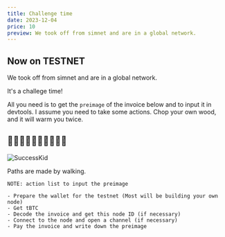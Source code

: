 ```yaml
---
title: Challenge time
date: 2023-12-04
price: 10
preview: We took off from simnet and are in a global network.
---
```


## Now on TESTNET

We took off from simnet and are in a global network.

It's a challege time!

All you need is to get the `preimage` of the invoice below and to input it in devtools. I assume you need to take some actions. Chop your own wood, and it will warm you twice.

<hr id="l402" hidden>

## 🎉🎉🎉🎉🎉🎉🎉🎉🎉🎉

![SuccessKid](https://upload.wikimedia.org/wikipedia/en/f/ff/SuccessKid.jpg)

Paths are made by walking.

```
NOTE: action list to input the preimage

- Prepare the wallet for the testnet (Most will be building your own node)
- Get tBTC
- Decode the invoice and get this node ID (if necessary)
- Connect to the node and open a channel (if necessary)
- Pay the invoice and write down the preimage
```
